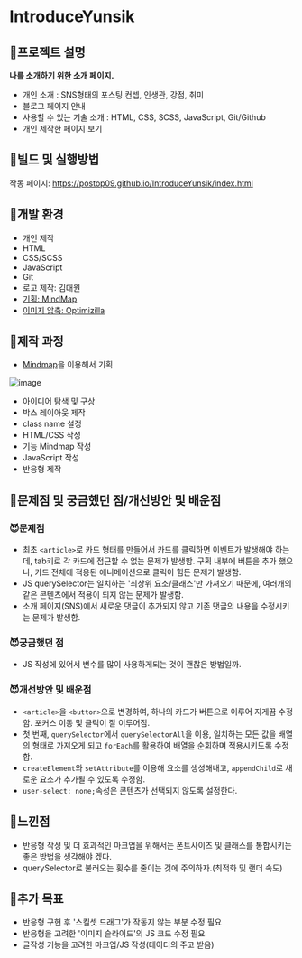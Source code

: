 # IntroduceYunsik

## 🔴프로젝트 설명
**나를 소개하기 위한 소개 페이지.**

- 개인 소개 : SNS형태의 포스팅 컨셉, 인생관, 강점, 취미
- 블로그 페이지 안내
- 사용할 수 있는 기술 소개 : HTML, CSS, SCSS, JavaScript, Git/Github
- 개인 제작한 페이지 보기

## 🔴빌드 및 실행방법
작동 페이지: https://postop09.github.io/IntroduceYunsik/index.html

## 🔴개발 환경
- 개인 제작
- HTML
- CSS/SCSS
- JavaScript
- Git
- 로고 제작: 김대원
- [기획: MindMap](https://www.mindmeister.com/folders)
- [이미지 압축: Optimizilla](https://imagecompressor.com/ko/)

## 🔴제작 과정
- [Mindmap](https://www.mindmeister.com/)을 이용해서 기획

![image](https://user-images.githubusercontent.com/93017923/147997813-84760456-ca79-447d-9f7b-6eac85922a35.png)

- 아이디어 탐색 및 구상
- 박스 레이아웃 제작
- class name 설정
- HTML/CSS 작성
- 기능 Mindmap 작성
- JavaScript 작성
- 반응형 제작

## 🔴문제점 및 궁금했던 점/개선방안 및 배운점

### 😈문제점
- 최초 `<article>`로 카드 형태를 만들어서 카드를 클릭하면 이벤트가 발생해야 하는데, tab키로 각 카드에 접근할 수 없는 문제가 발생함. 구획 내부에 버튼을 추가 했으나, 카드 전체에 적용된 애니메이션으로 클릭이 힘든 문제가 발생함.
- JS querySelector는 일치하는 '최상위 요소/클래스'만 가져오기 때문에, 여러개의 같은 콘텐츠에서 적용이 되지 않는 문제가 발생함.
- 소개 페이지(SNS)에서 새로운 댓글이 추가되지 않고 기존 댓글의 내용을 수정시키는 문제가 발생함.

### 😈궁금했던 점
- JS 작성에 있어서 변수를 많이 사용하게되는 것이 괜찮은 방법일까.

### 😈개선방안 및 배운점
- `<article>`을 `<button>`으로 변경하여, 하나의 카드가 버튼으로 이루어 지게끔 수정함. 포커스 이동 및 클릭이 잘 이루어짐.
- 첫 번째, `querySelector`에서 `querySelectorAll`을 이용, 일치하는 모든 값을 배열의 형태로 가져오게 되고 `forEach`를 활용하여 배열을 순회하며 적용시키도록 수정함.
- `createElement`와 `setAttribute`를 이용해 요소를 생성해내고, `appendChild`로 새로운 요소가 추가될 수 있도록 수정함.
- `user-select: none;`속성은 콘텐츠가 선택되지 않도록 설정한다.

## 🔴느낀점
- 반응형 작성 및 더 효과적인 마크업을 위해서는 폰트사이즈 및 클래스를 통합시키는 좋은 방법을 생각해야 겠다.
- querySelector로 불러오는 횟수를 줄이는 것에 주의하자.(최적화 및 랜더 속도)

## 🔴추가 목표
- 반응형 구현 후 '스킬셋 드래그'가 작동지 않는 부분 수정 필요
- 반응형을 고려한 '이미지 슬라이드'의 JS 코드 수정 필요
- 글작성 기능을 고려한 마크업/JS 작성(데이터의 주고 받음)
